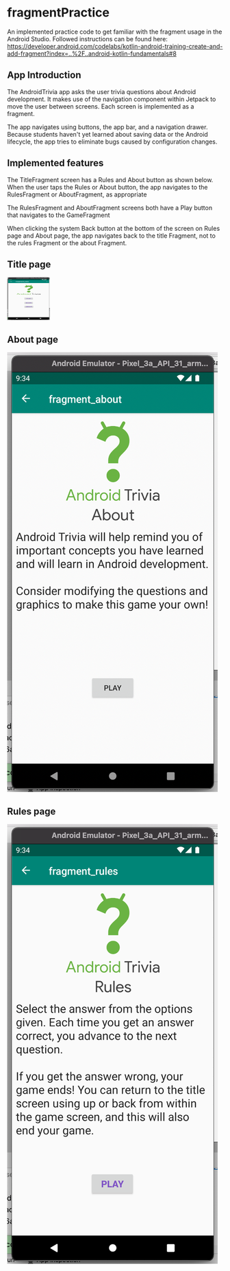 fragmentPractice
============================
An implemented practice code to get familiar with the fragment usage in the Android Studio.
Followed instructions can be found here: https://developer.android.com/codelabs/kotlin-android-training-create-and-add-fragment?index=..%2F..android-kotlin-fundamentals#8

App Introduction
------------

The AndroidTrivia app asks the user trivia questions about Android development.
It makes use of the navigation component within Jetpack to move the user between
screens. Each screen is implemented as a fragment.

The app navigates using buttons, the app bar, and a navigation drawer. Because
students haven't yet learned about saving data or the Android lifecycle, the app
tries to eliminate bugs caused by configuration changes.

Implemented features
------------

The TitleFragment screen has a Rules and About button as shown below.
When the user taps the Rules or About button, the app navigates to the RulesFragment or AboutFragment, as appropriate

The RulesFragment and AboutFragment screens both have a Play button that navigates to the GameFragment

When clicking the system Back button at the bottom of the screen on Rules page and About page, the app navigates back to the title Fragment, not to the rules Fragment or the about Fragment.

Title page
------------
<img src="./demoFigure/showcase_titlePage.png" width="100" height="100">

About page
------------
![Alt text](./demoFigure/showcase_aboutPage.png?raw=true "Title")

Rules page
------------
![Alt text](./demoFigure/showcase_rulesPage.png?raw=true "Title")
